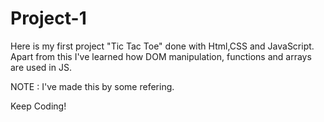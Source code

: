# Project-1

Here is my first project "Tic Tac Toe" done with Html,CSS and JavaScript. Apart from this I've learned how DOM manipulation, functions and arrays are used in JS.

NOTE : I've made this by some refering.

Keep Coding!
